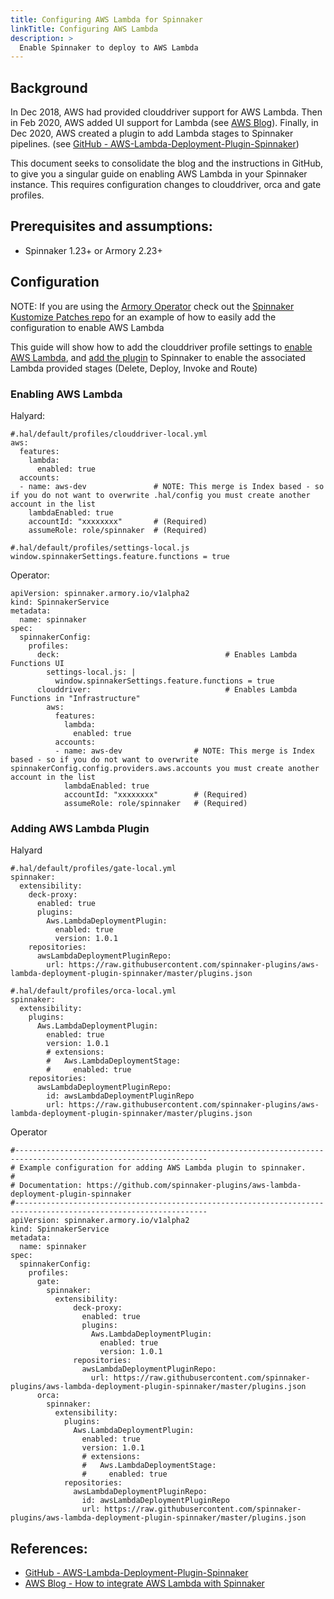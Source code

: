```yaml
---
title: Configuring AWS Lambda for Spinnaker
linkTitle: Configuring AWS Lambda
description: >
  Enable Spinnaker to deploy to AWS Lambda
---
```

## Background
In Dec 2018, AWS had provided clouddriver support for AWS Lambda.
Then in Feb 2020, AWS added UI support for Lambda (see [AWS Blog](https://aws.amazon.com/blogs/opensource/how-to-integrate-aws-lambda-with-spinnaker/)).
Finally, in Dec 2020, AWS created a plugin to add Lambda stages to Spinnaker pipelines. (see [GitHub - AWS-Lambda-Deployment-Plugin-Spinnaker](https://github.com/spinnaker-plugins/aws-lambda-deployment-plugin-spinnaker))

This document seeks to consolidate the blog and the instructions in GitHub, to give you a singular guide on enabling AWS Lambda in your Spinnaker instance.  This requires configuration changes to clouddriver, orca and gate profiles.

## Prerequisites and assumptions:

- Spinnaker 1.23+ or Armory 2.23+

## Configuration

NOTE: If you are using the [Armory Operator](https://docs.armory.io/docs/installation/operator/) check out the [Spinnaker Kustomize Patches repo](https://github.com/armory/spinnaker-kustomize-patches/pull/70) for an example of how to easily add the configuration to enable AWS Lambda

This guide will show how to add the clouddriver profile settings to [enable AWS Lambda](#enabling-aws-lambda), and [add the plugin](#adding-aws-lambda-plugin) to Spinnaker to enable the associated Lambda provided stages (Delete, Deploy, Invoke and Route)

### Enabling AWS Lambda

Halyard:
```
#.hal/default/profiles/clouddriver-local.yml
aws:
  features:
    lambda:
      enabled: true
  accounts:
  - name: aws-dev               # NOTE: This merge is Index based - so if you do not want to overwrite .hal/config you must create another account in the list
    lambdaEnabled: true
    accountId: "xxxxxxxx"       # (Required)
    assumeRole: role/spinnaker  # (Required)
```
```
#.hal/default/profiles/settings-local.js
window.spinnakerSettings.feature.functions = true
```

Operator:
```
apiVersion: spinnaker.armory.io/v1alpha2
kind: SpinnakerService
metadata:
  name: spinnaker
spec:
  spinnakerConfig:
    profiles:  
      deck:                                     # Enables Lambda Functions UI
        settings-local.js: |
          window.spinnakerSettings.feature.functions = true
      clouddriver:                              # Enables Lambda Functions in "Infrastructure"
        aws:
          features:
            lambda:
              enabled: true
          accounts:
          - name: aws-dev                # NOTE: This merge is Index based - so if you do not want to overwrite spinnakerConfig.config.providers.aws.accounts you must create another account in the list
            lambdaEnabled: true
            accountId: "xxxxxxxx"        # (Required)
            assumeRole: role/spinnaker   # (Required)
```

### Adding AWS Lambda Plugin

Halyard
```
#.hal/default/profiles/gate-local.yml
spinnaker:
  extensibility:
    deck-proxy:
      enabled: true
      plugins:
        Aws.LambdaDeploymentPlugin:
          enabled: true
          version: 1.0.1
    repositories:
      awsLambdaDeploymentPluginRepo:
        url: https://raw.githubusercontent.com/spinnaker-plugins/aws-lambda-deployment-plugin-spinnaker/master/plugins.json
```
```
#.hal/default/profiles/orca-local.yml
spinnaker:
  extensibility:
    plugins:
      Aws.LambdaDeploymentPlugin:
        enabled: true
        version: 1.0.1
        # extensions:
        #   Aws.LambdaDeploymentStage:
        #     enabled: true
    repositories:
      awsLambdaDeploymentPluginRepo:
        id: awsLambdaDeploymentPluginRepo
        url: https://raw.githubusercontent.com/spinnaker-plugins/aws-lambda-deployment-plugin-spinnaker/master/plugins.json
```

Operator
```
#-----------------------------------------------------------------------------------------------------------------
# Example configuration for adding AWS Lambda plugin to spinnaker.
#
# Documentation: https://github.com/spinnaker-plugins/aws-lambda-deployment-plugin-spinnaker
#-----------------------------------------------------------------------------------------------------------------
apiVersion: spinnaker.armory.io/v1alpha2
kind: SpinnakerService
metadata:
  name: spinnaker
spec:
  spinnakerConfig:
    profiles:
      gate:
        spinnaker:
          extensibility:
              deck-proxy:
                enabled: true
                plugins:
                  Aws.LambdaDeploymentPlugin:
                    enabled: true
                    version: 1.0.1
              repositories:
                awsLambdaDeploymentPluginRepo:
                  url: https://raw.githubusercontent.com/spinnaker-plugins/aws-lambda-deployment-plugin-spinnaker/master/plugins.json  
      orca:
        spinnaker:
          extensibility:
            plugins:
              Aws.LambdaDeploymentPlugin:
                enabled: true
                version: 1.0.1
                # extensions:
                #   Aws.LambdaDeploymentStage:
                #     enabled: true
            repositories:
              awsLambdaDeploymentPluginRepo:
                id: awsLambdaDeploymentPluginRepo
                url: https://raw.githubusercontent.com/spinnaker-plugins/aws-lambda-deployment-plugin-spinnaker/master/plugins.json
```

## References:
* [GitHub - AWS-Lambda-Deployment-Plugin-Spinnaker](https://github.com/spinnaker-plugins/aws-lambda-deployment-plugin-spinnaker)
* [AWS Blog - How to integrate AWS Lambda with Spinnaker](https://aws.amazon.com/blogs/opensource/how-to-integrate-aws-lambda-with-spinnaker/)